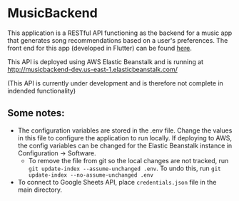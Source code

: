 # MusicBackend

This application is a RESTful API functioning as the backend for a music app that generates song recommendations based on a user's preferences. The front end for
this app (developed in Flutter) can be found [here](https://github.com/dad9489/Music-Flutter).

This API is deployed using AWS Elastic
Beanstalk and is running at http://musicbackend-dev.us-east-1.elasticbeanstalk.com/

(This API is currently under development and is therefore not complete in indended functionality)

## Some notes:
- The configuration variables are stored in the .env file. Change the values in this file to configure the application to
run locally. If deploying to AWS, the config variables can be changed for the Elastic Beanstalk instance in
Configuration -> Software.
    - To remove the file from git so the local changes are not tracked, run `git update-index --assume-unchanged .env`.
    To undo this, run `git update-index --no-assume-unchanged .env`
- To connect to Google Sheets API, place `credentials.json` file in the main directory.